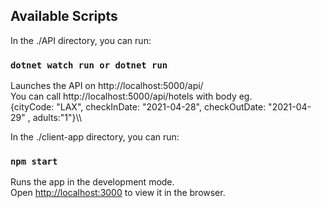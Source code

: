 ## Available Scripts

In the ./API directory, you can run:

### `dotnet watch run or dotnet run`

Launches the API on http://localhost:5000/api/ \
You can call http://localhost:5000/api/hotels with body eg.\
{cityCode: "LAX", checkInDate: "2021-04-28", checkOutDate: "2021-04-29" , adults:"1"}\\\

In the ./client-app directory, you can run:

### `npm start`

Runs the app in the development mode.\
Open [http://localhost:3000](http://localhost:3000) to view it in the browser.
